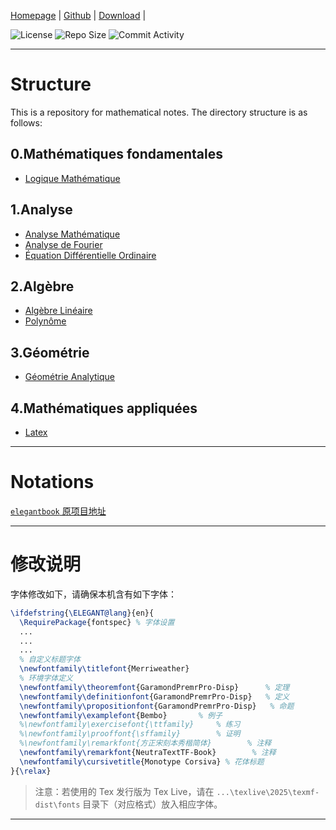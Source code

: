 [Homepage]() | [Github](https://github.com/locusyuri/Mathematics) | [Download]() | 

![License](https://img.shields.io/github/license/locusyuri/Mathematics) ![Repo Size](https://img.shields.io/github/repo-size/locusyuri/Mathematics) ![Commit Activity](https://img.shields.io/github/commit-activity/w/locusyuri/Mathematics)

------

# Structure
This is a repository for mathematical notes. The directory structure is as follows:

## 0.Mathématiques fondamentales
- [Logique Mathématique](./0.Mathématiques%20fondamentales/Logique%20Mathématique/tmp/initial.pdf)

## 1.Analyse
- [Analyse Mathématique](./1.Analyse/Analyse%20Mathématique/tmp/initial.pdf)
- [Analyse de Fourier](./1.Analyse/Analyse%20de%20Fourier/tmp/initial.pdf)
- [Équation Différentielle Ordinaire](./1.Analyse/Équation%20Différentielle%20Ordinaire/tmp/initial.pdf)

## 2.Algèbre
- [Algèbre Linéaire](./2.Algèbre/Algèbre%20Linéaire/tmp/initial.pdf)
- [Polynôme](./2.Algèbre/Polynôme/tmp/initial.pdf)


## 3.Géométrie
- [Géométrie Analytique](./3.Géométrie/Géométrie%20Analytique/tmp/initial.pdf)


## 4.Mathématiques appliquées
- [Latex](./4.Mathématiques%20appliquées/Latex/tmp/initial.pdf)

---
# Notations
[`elegantbook` 原项目地址](https://github.com/ElegantLaTeX/ElegantBook)


------
# 修改说明
字体修改如下，请确保本机含有如下字体：
```tex
\ifdefstring{\ELEGANT@lang}{en}{
  \RequirePackage{fontspec} % 字体设置
  ...
  ...
  ...
  % 自定义标题字体
  \newfontfamily\titlefont{Merriweather}
  % 环境字体定义
  \newfontfamily\theoremfont{GaramondPremrPro-Disp}      % 定理
  \newfontfamily\definitionfont{GaramondPremrPro-Disp}   % 定义
  \newfontfamily\propositionfont{GaramondPremrPro-Disp}   % 命题
  \newfontfamily\examplefont{Bembo}       % 例子
  %\newfontfamily\exercisefont{\ttfamily}     % 练习
  %\newfontfamily\prooffont{\sffamily}        % 证明
  %\newfontfamily\remarkfont{方正宋刻本秀楷简体}        % 注释
  \newfontfamily\remarkfont{NeutraTextTF-Book}        % 注释
  \newfontfamily\cursivetitle{Monotype Corsiva} % 花体标题
}{\relax}
```
> 注意：若使用的 Tex 发行版为 Tex Live，请在 `...\texlive\2025\texmf-dist\fonts` 目录下（对应格式）放入相应字体。

-------


